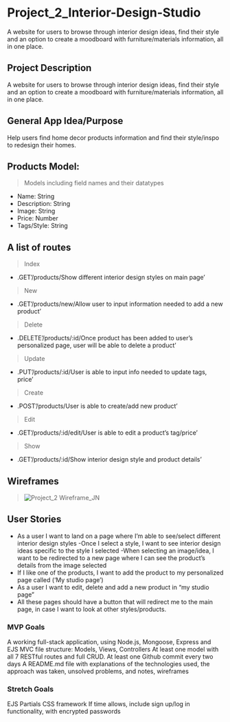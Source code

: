 # Project_2_Interior-Design-Studio
A website for users to browse through interior design ideas, find their style and an option to create a moodboard with furniture/materials information, all in one place.

## Project Description
A website for users to browse through interior design ideas, find their style and an option to create a moodboard with furniture/materials information, all in one place.


## General App Idea/Purpose<br />
Help users find home decor products information and find their style/inspo to redesign their homes.

## Products Model:
> Models including field names and their datatypes<br />
- Name: String <br />
- Description: String  <br />
- Image: String <br />
- Price: Number <br />
- Tags/Style: String <br />

## A list of routes <br />
>Index <br />
- .GET’/products/Show different interior design styles on main page’ <br />
>New <br />
- .GET’/products/new/Allow user to input information needed to add a new product’ <br />
>Delete <br />
- .DELETE’/products/:id/Once product has been added to user’s personalized page, user will be able to delete a product’ <br />
>Update <br />
- .PUT’/products/:id/User is able to input info needed to update tags, price’ <br />
>Create <br />
- .POST’/products/User is able to create/add new product’ <br />
>Edit <br />
- .GET’/products/:id/edit/User is able to edit a product’s tag/price’ <br />
>Show <br />
- .GET’/products/:id/Show interior design style and product details’ <br />

## Wireframes
> ![Project_2 Wireframe_JN](https://user-images.githubusercontent.com/119137671/226081719-4a224a7d-108f-4bb6-a8be-3d7d51fa0b48.jpeg)


## User Stories

- As a user I want to land on a page where I’m able to see/select different interior design styles 
-Once I select a style, I want to see interior design ideas specific to the style I selected
-When selecting an image/idea, I want to be redirected to a new page where I can see the product’s details from the image selected 
- If I like one of the products, I want to add the product to my personalized page called (‘My studio page’)
- As a user I want to edit, delete and add a new product in “my studio page”
- All these pages should have a button that will redirect me to the main page, in case I want to look at other styles/products.

### MVP Goals
A working full-stack application, using Node.js, Mongoose, Express and EJS
MVC file structure: Models, Views, Controllers
At least one model with all 7 RESTful routes and full CRUD.
At least one Github commit every two days
A README.md file with explanations of the technologies used, the approach was taken, unsolved problems, and notes, wireframes

### Stretch Goals
EJS Partials
CSS framework 
If time allows, include sign up/log in functionality, with encrypted passwords


